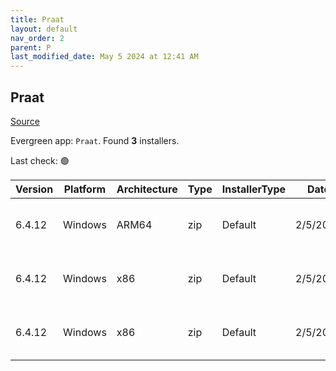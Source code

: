 ```yaml
---
title: Praat
layout: default
nav_order: 2
parent: P
last_modified_date: May 5 2024 at 12:41 AM
---
```


## Praat

[Source](https://www.fon.hum.uva.nl/praat/)

Evergreen app: `Praat`. Found **3** installers.

Last check: 🟢

| Version | Platform | Architecture | Type | InstallerType | Date     | Size     | URI                                                                                                                                                                      |
| ------- | -------- | ------------ | ---- | ------------- | -------- | -------- | ------------------------------------------------------------------------------------------------------------------------------------------------------------------------ |
| 6.4.12  | Windows  | ARM64        | zip  | Default       | 2/5/2024 | 17884764 | [https://github.com/praat/praat/releases/download/v6.4.12/praat6412_win-arm64.zip](https://github.com/praat/praat/releases/download/v6.4.12/praat6412_win-arm64.zip)     |
| 6.4.12  | Windows  | x86          | zip  | Default       | 2/5/2024 | 19390736 | [https://github.com/praat/praat/releases/download/v6.4.12/praat6412_win-intel32.zip](https://github.com/praat/praat/releases/download/v6.4.12/praat6412_win-intel32.zip) |
| 6.4.12  | Windows  | x86          | zip  | Default       | 2/5/2024 | 19139193 | [https://github.com/praat/praat/releases/download/v6.4.12/praat6412_win-intel64.zip](https://github.com/praat/praat/releases/download/v6.4.12/praat6412_win-intel64.zip) |
